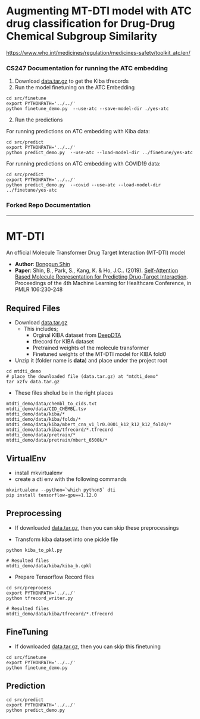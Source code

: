 # Augmenting MT-DTI model with ATC drug classification for Drug-Drug Chemical Subgroup Similarity
https://www.who.int/medicines/regulation/medicines-safety/toolkit_atc/en/


### CS247 Documentation for running the ATC embedding

1) Download [data.tar.gz](https://drive.google.com/file/d/16dTynXCKPPdvQq4BiXBdQwNuxilJbozR/view?usp=sharing) to get the Kiba tfrecords
2) Run the model finetuning on the ATC Embedding

```
cd src/finetune
export PYTHONPATH='../../'
python finetune_demo.py  --use-atc --save-model-dir ./yes-atc 
```
2) Run the predictions

For running predictions on ATC embedding with Kiba data:
```
cd src/predict
export PYTHONPATH='../../'
python predict_demo.py  --use-atc --load-model-dir ../finetune/yes-atc 
```

For running predictions on ATC embedding with COVID19 data:
```
cd src/predict
export PYTHONPATH='../../'
python predict_demo.py  --covid --use-atc --load-model-dir ../finetune/yes-atc 
```



### Forked Repo Documentation
-----------
# MT-DTI
An official Molecule Transformer Drug Target Interaction (MT-DTI) model

* **Author**: [Bonggun Shin](mailto:bonggun.shin@deargen.me)
* **Paper**: Shin, B., Park, S., Kang, K. & Ho, J.C.. (2019). [Self-Attention Based Molecule Representation for Predicting Drug-Target Interaction](http://proceedings.mlr.press/v106/shin19a/shin19a.pdf). Proceedings of the 4th Machine Learning for Healthcare Conference, in PMLR 106:230-248

## Required Files

* Download [data.tar.gz](https://drive.google.com/file/d/16dTynXCKPPdvQq4BiXBdQwNuxilJbozR/view?usp=sharing)
	* This includes;
		* Orginal KIBA dataset from [DeepDTA](https://github.com/hkmztrk/DeepDTA)
		* tfrecord for KIBA dataset
		* Pretrained weights of the molecule transformer
		* Finetuned weights of the MT-DTI model for KIBA fold0
* Unzip it (folder name is **data**) and place under the project root

```
cd mtdti_demo
# place the downloaded file (data.tar.gz) at "mtdti_demo"
tar xzfv data.tar.gz
```

* These files sholud be in the right places

```
mtdti_demo/data/chembl_to_cids.txt
mtdti_demo/data/CID_CHEMBL.tsv
mtdti_demo/data/kiba/*
mtdti_demo/data/kiba/folds/*
mtdti_demo/data/kiba/mbert_cnn_v1_lr0.0001_k12_k12_k12_fold0/*
mtdti_demo/data/kiba/tfrecord/*.tfrecord
mtdti_demo/data/pretrain/*
mtdti_demo/data/pretrain/mbert_6500k/*
```



## VirtualEnv

* install mkvirtualenv
* create a dti env with the following commands

```
mkvirtualenv --python=`which python3` dti
pip install tensorflow-gpu==1.12.0
```


## Preprocessing

* If downloaded [data.tar.gz](https://drive.google.com/file/d/16dTynXCKPPdvQq4BiXBdQwNuxilJbozR/view?usp=sharing), then you can skip these preprocessings


* Transform kiba dataset into one pickle file

```
python kiba_to_pkl.py 

# Resulted files
mtdti_demo/data/kiba/kiba_b.cpkl
```



* Prepare Tensorflow Record files

```
cd src/preprocess
export PYTHONPATH='../../'
python tfrecord_writer.py 

# Resulted files
mtdti_demo/data/kiba/tfrecord/*.tfrecord
```

## FineTuning

* If downloaded [data.tar.gz](https://drive.google.com/file/d/16dTynXCKPPdvQq4BiXBdQwNuxilJbozR/view?usp=sharing), then you can skip this finetuning

```
cd src/finetune
export PYTHONPATH='../../'
python finetune_demo.py 

```


## Prediction

```
cd src/predict
export PYTHONPATH='../../'
python predict_demo.py 
```



